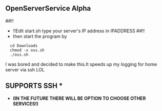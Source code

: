 ## OpenServerService Alpha


##!!
- !!Edit start.sh type your server's IP address in IPADDRESS
##!!
- then start the program by 
```
  cd Downloads
  chmod -x oss.sh
  ./oss.sh
```
I was bored and decided to make this.It speeds up my logging for home server via ssh LOL


## SUPPORTS SSH *
- **(IN THE FUTURE THERE WILL BE OPTION TO CHOOSE OTHER SERVICES!)**
